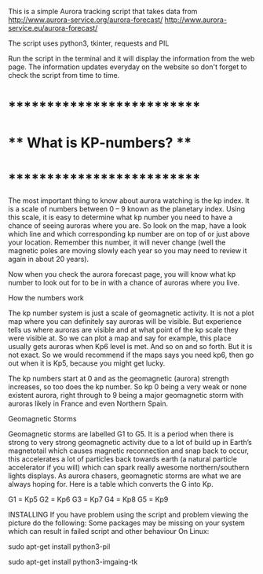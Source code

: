 This is a simple Aurora tracking script that takes data from
http://www.aurora-service.org/aurora-forecast/
http://www.aurora-service.eu/aurora-forecast/

The script uses python3, tkinter, requests and PIL 

Run the script in the terminal and it will display the information from the web page.
The information updates everyday on the website so don't forget to check the script from time to time.



#			 	    	*************************
#			       		** What is KP-numbers? **
#				    	*************************

The most important thing to know about aurora watching is the kp index. It is a scale of numbers between 0 – 9 known as the planetary index. Using this scale, it is easy to determine what kp number you need to have a chance of seeing auroras where you are. So look on the map, have a look which line and which corresponding kp number are on top of or just above your location. Remember this number, it will never change (well the magnetic poles are moving slowly each year so you may need to review it again in about 20 years).

Now when you check the aurora forecast page, you will know what kp number to look out for to be in with a chance of auroras where you live.

How the numbers work

The kp number system is just a scale of geomagnetic activity. It is not a plot map where you can definitely say auroras will be visible. But experience tells us where auroras are visible and at what point of the kp scale they were visible at. So we can plot a map and say for example, this place usually gets auroras when Kp6 level is met. And so on and so forth. But it is not exact. So we would recommend if the maps says you need kp6, then go out when it is Kp5, because you might get lucky.

The kp numbers start at 0 and as the geomagnetic (aurora) strength increases, so too does the kp number. So kp 0 being a very weak or none existent aurora, right through to 9 being a major geomagnetic storm with auroras likely in France and even Northern Spain.

Geomagnetic Storms

Geomagnetic storms are labelled G1 to G5. It is a period when there is strong to very strong geomagnetic activity due to a lot of build up in Earth’s magnetotail which causes magnetic reconnection and snap back to occur, this accelerates a lot of particles back towards earth (a natural particle accelerator if you will) which can spark really awesome northern/southern lights displays. As aurora chasers, geomagnetic storms are what we are always hoping for. Here is a table which converts the G into Kp.

G1 = Kp5
G2 = Kp6
G3 = Kp7
G4 = Kp8
G5 = Kp9



INSTALLING
If you have problem using the script and problem viewing the picture do the following:
Some packages may be missing on your system which can result in failed script and other behaviour
On Linux:

sudo apt-get install python3-pil 

sudo apt-get install python3-imgaing-tk



